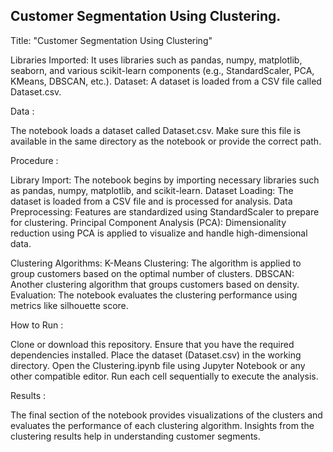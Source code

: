 ## Customer Segmentation Using Clustering. 

Title: "Customer Segmentation Using Clustering"

Libraries Imported: It uses libraries such as pandas, numpy, matplotlib, seaborn, and various scikit-learn components (e.g., StandardScaler, PCA, KMeans, DBSCAN, etc.).
Dataset: A dataset is loaded from a CSV file called Dataset.csv.

Data :

The notebook loads a dataset called Dataset.csv. Make sure this file is available in the same directory as the notebook or provide the correct path.

Procedure : 

Library Import: The notebook begins by importing necessary libraries such as pandas, numpy, matplotlib, and scikit-learn.
Dataset Loading: The dataset is loaded from a CSV file and is processed for analysis.
Data Preprocessing: Features are standardized using StandardScaler to prepare for clustering.
Principal Component Analysis (PCA): Dimensionality reduction using PCA is applied to visualize and handle high-dimensional data.

Clustering Algorithms:
K-Means Clustering: The algorithm is applied to group customers based on the optimal number of clusters.
DBSCAN: Another clustering algorithm that groups customers based on density.
Evaluation: The notebook evaluates the clustering performance using metrics like silhouette score.

How to Run :

Clone or download this repository.
Ensure that you have the required dependencies installed.
Place the dataset (Dataset.csv) in the working directory.
Open the Clustering.ipynb file using Jupyter Notebook or any other compatible editor.
Run each cell sequentially to execute the analysis.

Results :

The final section of the notebook provides visualizations of the clusters and evaluates the performance of each clustering algorithm. Insights from the clustering results help in understanding customer segments.
